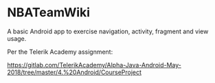 # NBATeamWiki

A basic Android app to exercise navigation, activity, fragment and view usage.

Per the Telerik Academy assignment:

https://gitlab.com/TelerikAcademy/Alpha-Java-Android-May-2018/tree/master/4.%20Android/CourseProject
